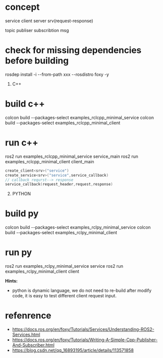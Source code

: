 # concept
service
client
server
srv(request-response)

topic
publiser
subscribtion
msg

# check for missing dependencies before building
rosdep install -i --from-path xxx --rosdistro foxy -y

1. C++
# build c++
colcon build --packages-select examples_rclcpp_minimal_service
colcon build --packages-select examples_rclcpp_minimal_client

# run c++
ros2 run examples_rclcpp_minimal_service service_main
ros2 run examples_rclcpp_minimal_client  client_main

```c++
create_client<srv>("service")
create_service<srv>("service",service_callback)
// callback requrst--> response
service_callback(request_header,request,response)
```

2. PYTHON
# build py
colcon build --packages-select examples_rclpy_minimal_service
colcon build --packages-select examples_rclpy_minimal_client

# run py
ros2 run examples_rclpy_minimal_service service
ros2 run examples_rclpy_minimal_client client

**Hints:**
- python is dynamic language, we do not need to re-build after modify code,
  it is easy to test different client request input.

# refenrence
- https://docs.ros.org/en/foxy/Tutorials/Services/Understanding-ROS2-Services.html
- https://docs.ros.org/en/foxy/Tutorials/Writing-A-Simple-Cpp-Publisher-And-Subscriber.html
- https://blog.csdn.net/qq_16893195/article/details/113571858
